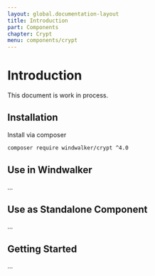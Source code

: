 ```yaml
---
layout: global.documentation-layout
title: Introduction
part: Components
chapter: Crypt
menu: components/crypt
---
```


# Introduction

This document is work in process.

## Installation

Install via composer

```bash
composer require windwalker/crypt ^4.0
```

## Use in Windwalker

...

## Use as Standalone Component

...

## Getting Started

...
